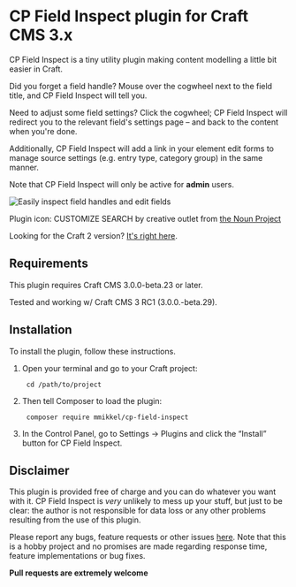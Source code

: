 # CP Field Inspect plugin for Craft CMS 3.x

CP Field Inspect is a tiny utility plugin making content modelling a little bit easier in Craft.  

Did you forget a field handle? Mouse over the cogwheel next to the field title, and CP Field Inspect will tell you.  

Need to adjust some field settings? Click the cogwheel; CP Field Inspect will redirect you to the relevant field's settings page – and back to the content when you're done.  

Additionally, CP Field Inspect will add a link in your element edit forms to manage source settings (e.g. entry type, category group) in the same manner.  

Note that CP Field Inspect will only be active for **admin** users.  

![Easily inspect field handles and edit fields](http://g.recordit.co/i8SOUKWYpq.gif)

Plugin icon: CUSTOMIZE SEARCH by creative outlet from [the Noun Project](https://thenounproject.com)  

Looking for the Craft 2 version? [It's right here](https://github.com/mmikkel/CpFieldLinks-Craft).

## Requirements

This plugin requires Craft CMS 3.0.0-beta.23 or later.

Tested and working w/ Craft CMS 3 RC1 (3.0.0.-beta.29).

## Installation

To install the plugin, follow these instructions.

1. Open your terminal and go to your Craft project:

        cd /path/to/project

2. Then tell Composer to load the plugin:

        composer require mmikkel/cp-field-inspect

3. In the Control Panel, go to Settings → Plugins and click the “Install” button for CP Field Inspect.

## Disclaimer

This plugin is provided free of charge and you can do whatever you want with it. CP Field Inspect is _very_ unlikely to mess up your stuff, but just to be clear: the author is not responsible for data loss or any other problems resulting from the use of this plugin.

Please report any bugs, feature requests or other issues [here](https://github.com/mmikkel/CpFieldInspect-Craft/issues). Note that this is a hobby project and no promises are made regarding response time, feature implementations or bug fixes.

**Pull requests are extremely welcome**



